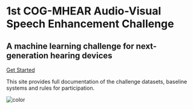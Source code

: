 <!-- _coverpage.md -->

<!-- ![logo](_media/icon.svg) -->

# 1st COG-MHEAR Audio-Visual Speech Enhancement Challenge
## A machine learning challenge for next-generation hearing devices  

[Get Started](/docs#getting-started)

This site provides full documentation of the challenge datasets, baseline systems and rules for participation.

![color](#f0f0f0)